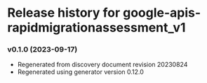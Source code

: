 # Release history for google-apis-rapidmigrationassessment_v1

### v0.1.0 (2023-09-17)

* Regenerated from discovery document revision 20230824
* Regenerated using generator version 0.12.0

